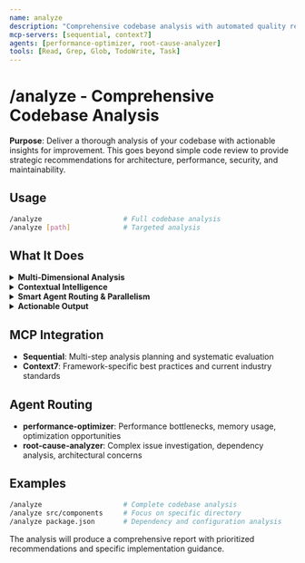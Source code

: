 ```yaml
---
name: analyze
description: "Comprehensive codebase analysis with automated quality reports and improvement suggestions"
mcp-servers: [sequential, context7]
agents: [performance-optimizer, root-cause-analyzer]
tools: [Read, Grep, Glob, TodoWrite, Task]
---
```


# /analyze - Comprehensive Codebase Analysis

**Purpose**: Deliver a thorough analysis of your codebase with actionable insights for improvement. This goes beyond simple code review to provide strategic recommendations for architecture, performance, security, and maintainability.

## Usage

```bash
/analyze                    # Full codebase analysis
/analyze [path]             # Targeted analysis
```

## What It Does

<details>
<summary><strong>Multi-Dimensional Analysis</strong></summary>

The analysis covers multiple aspects of your codebase:

-   **Architecture**: Module dependencies, coupling analysis, design patterns usage
-   **Performance**: Bottlenecks, resource usage patterns, optimization opportunities  
-   **Quality**: Code complexity, maintainability metrics, technical debt assessment
-   **Best Practices**: Framework conventions, industry standards compliance
-   **Documentation**: Code coverage, inline documentation quality

</details>

<details>
<summary><strong>Contextual Intelligence</strong></summary>

Unlike generic analysis tools, this command understands your specific technology stack:

-   **Framework-Aware**: Recognizes React, Vue, Node.js, Python, Go, etc. patterns and applies relevant best practices
-   **Project-Specific**: Analyzes your actual dependencies, build configuration, and project structure
-   **Integration**: It respects `.gitignore` and leverages `Context7` to fetch the latest best practices and migration guides relevant to your specific stack

</details>

<details>
<summary><strong>Smart Agent Routing & Parallelism</strong></summary>

To deliver results quickly, the tool uses an intelligent, multi-agent approach:

-   **Agents**: Performance-optimizer and root-cause-analyzer agents work in parallel
-   **Efficiency**: This parallel process is up to 50% faster than sequential analysis by sharing file reads and context
-   **Resource Management**: The tool monitors system resources and falls back to sequential process on memory-constrained environments to ensure stability

</details>

<details>
<summary><strong>Actionable Output</strong></summary>

The analysis produces concrete, prioritized recommendations:

-   **Priority Scoring**: Issues ranked by impact and effort required
-   **Code Examples**: Before/after snippets showing specific improvements
-   **Implementation Guidance**: Step-by-step instructions for applying recommendations
-   **Resource Links**: Documentation and tutorials relevant to your stack

</details>

## MCP Integration

- **Sequential**: Multi-step analysis planning and systematic evaluation
- **Context7**: Framework-specific best practices and current industry standards

## Agent Routing

- **performance-optimizer**: Performance bottlenecks, memory usage, optimization opportunities
- **root-cause-analyzer**: Complex issue investigation, dependency analysis, architectural concerns

## Examples

```bash
/analyze                    # Complete codebase analysis
/analyze src/components     # Focus on specific directory
/analyze package.json       # Dependency and configuration analysis
```

The analysis will produce a comprehensive report with prioritized recommendations and specific implementation guidance.
